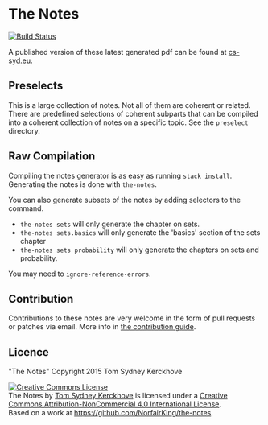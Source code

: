 # The Notes
[![Build Status](https://travis-ci.org/NorfairKing/super-user-spark.svg?branch=master)](https://travis-ci.org/NorfairKing/super-user-spark)

A published version of these latest generated pdf can be found at [cs-syd.eu](http://cs-syd.eu/projects/notes.html).


## Preselects

This is a large collection of notes.
Not all of them are coherent or related.
There are predefined selections of coherent subparts that can be compiled into a coherent collection of notes on a specific topic.
See the `preselect` directory.

## Raw Compilation

Compiling the notes generator is as easy as running `stack install`.
Generating the notes is done with `the-notes`.

You can also generate subsets of the notes by adding selectors to the command.

- `the-notes sets` will only generate the chapter on sets.
- `the-notes sets.basics` will only generate the 'basics' section of the sets chapter
- `the-notes sets probability` will only generate the chapters on sets and probability.

You may need to `ignore-reference-errors`.

## Contribution
Contributions to these notes are very welcome in the form of pull requests or patches via email.
More info in [the contribution guide](/CONTRIBUTE.md).

## Licence
"The Notes"
Copyright 2015 Tom Sydney Kerckhove

<a rel="license" href="http://creativecommons.org/licenses/by-nc/4.0/"><img alt="Creative Commons License" style="border-width:0" src="https://i.creativecommons.org/l/by-nc/4.0/88x31.png" /></a><br /><span xmlns:dct="http://purl.org/dc/terms/" href="http://purl.org/dc/dcmitype/Text" property="dct:title" rel="dct:type">The Notes</span> by <a xmlns:cc="http://creativecommons.org/ns#" href="http://cs-syd.eu" property="cc:attributionName" rel="cc:attributionURL">Tom Sydney Kerckhove</a> is licensed under a <a rel="license" href="http://creativecommons.org/licenses/by-nc/4.0/">Creative Commons Attribution-NonCommercial 4.0 International License</a>.<br />Based on a work at <a xmlns:dct="http://purl.org/dc/terms/" href="https://github.com/NorfairKing/the-notes" rel="dct:source">https://github.com/NorfairKing/the-notes</a>.
